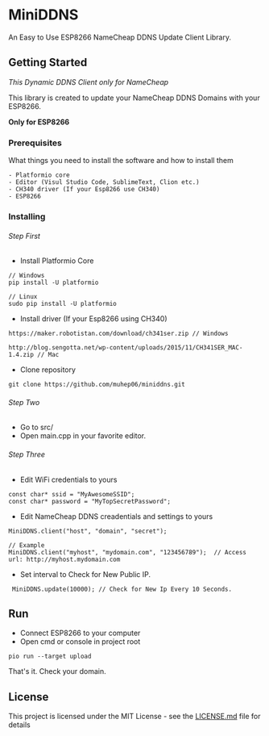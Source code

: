 # MiniDDNS

An Easy to Use ESP8266 NameCheap DDNS Update Client Library.

## Getting Started

*This Dynamic DDNS Client only for NameCheap*

This library is created to update your NameCheap DDNS Domains with your ESP8266.

**Only for ESP8266**

### Prerequisites

What things you need to install the software and how to install them

```
- Platformio core
- Editor (Visul Studio Code, SublimeText, Clion etc.)
- CH340 driver (If your Esp8266 use CH340)
- ESP8266
```

### Installing

###### Step First

- Install Platformio Core
```
// Windows
pip install -U platformio

// Linux
sudo pip install -U platformio
```
- Install driver (If your Esp8266 using CH340)
```
https://maker.robotistan.com/download/ch341ser.zip // Windows

http://blog.sengotta.net/wp-content/uploads/2015/11/CH341SER_MAC-1.4.zip // Mac
```
- Clone repository
```
git clone https://github.com/muhep06/miniddns.git
```

###### Step Two
- Go to src/
- Open main.cpp in your favorite editor.

###### Step Three
- Edit WiFi credentials to yours

```
const char* ssid = "MyAwesomeSSID";
const char* password = "MyTopSecretPassword";
```

- Edit NameCheap DDNS creadentials and settings to yours

```
MiniDDNS.client("host", "domain", "secret");

// Example
MiniDDNS.client("myhost", "mydomain.com", "123456789");  // Access url: http://myhost.mydomain.com
```

- Set interval to Check for New Public IP.

```
 MiniDDNS.update(10000); // Check for New Ip Every 10 Seconds.
```

## Run

- Connect ESP8266 to your computer
- Open cmd or console in project root

```
pio run --target upload
```

That's it. Check your domain.

## License

This project is licensed under the MIT License - see the [LICENSE.md](LICENSE.md) file for details
